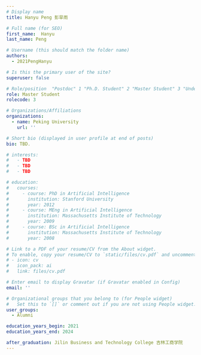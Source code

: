 ```yaml
---
# Display name
title: Hanyu Peng 彭旱雨

# Full name (for SEO)
first_name:  Hanyu
last_name: Peng

# Username (this should match the folder name)
authors:
  - 2021PengHanyu

# Is this the primary user of the site?
superuser: false

# Role/position  "Postdoc" 1 "Ph.D. Student" 2 "Master Student" 3 "Undergradute Student" 4
role: Master Student
rolecode: 3

# Organizations/Affiliations
organizations:
  - name: Peking University
    url: ''

# Short bio (displayed in user profile at end of posts)
bio: TBD.

# interests:
#   - TBD
#   - TBD
#   - TBD

# education:
#   courses:
#     - course: PhD in Artificial Intelligence
#       institution: Stanford University
#       year: 2012
#     - course: MEng in Artificial Intelligence
#       institution: Massachusetts Institute of Technology
#       year: 2009
#     - course: BSc in Artificial Intelligence
#       institution: Massachusetts Institute of Technology
#       year: 2008

# Link to a PDF of your resume/CV from the About widget.
# To enable, copy your resume/CV to `static/files/cv.pdf` and uncomment the lines below.
# - icon: cv
#   icon_pack: ai
#   link: files/cv.pdf

# Enter email to display Gravatar (if Gravatar enabled in Config)
email: ''

# Organizational groups that you belong to (for People widget)
#   Set this to `[]` or comment out if you are not using People widget.
user_groups:
  - Alumni

education_years_begin: 2021
education_years_end: 2024

after_graduation: Jilin Business and Technology College 吉林工商学院
---
```


<!-- Write your introduction here -->